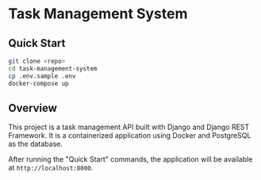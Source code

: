 # Task Management System

## Quick Start

```bash
git clone <repo>
cd task-management-system
cp .env.sample .env
docker-compose up
```

## Overview

This project is a task management API built with Django and Django REST Framework. It is a containerized application using Docker and PostgreSQL as the database.

After running the "Quick Start" commands, the application will be available at `http://localhost:8000`.
